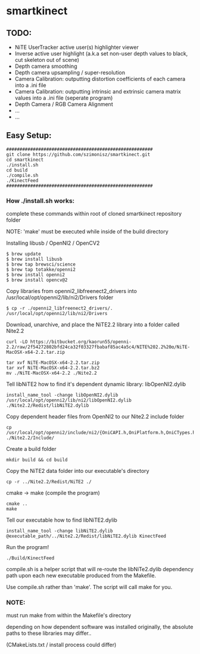 # smartkinect

## TODO:

- NiTE UserTracker active user(s) highlighter viewer
- Inverse active user highlight (a.k.a set non-user depth values to black, cut skeleton out of scene)
- Depth camera smoothing
- Depth camera upsampling / super-resolution
- Camera Calibration: outputting distortion coefficients of each camera into a .ini file
- Camera Calibration: outputting intrinsic and extrinsic camera matrix values into a .ini file (seperate program)
- Depth Camera / RGB Camera Alignment
- ...
- ...

## Easy Setup:
```
#######################################################
git clone https://github.com/szimonisz/smartkinect.git
cd smartkinect
./install.sh
cd build
./compile.sh
./KinectFeed
#######################################################
```

### How ./install.sh works:

complete these commands within root of cloned smartkinect repository folder

NOTE: 'make' must be executed while inside of the build directory

Installing libusb / OpenNI2 / OpenCV2
```
$ brew update
$ brew install libusb
$ brew tap brewsci/science
$ brew tap totakke/openni2
$ brew install openni2
$ brew install opencv@2
```

Copy libraries from openni2_libfreenect2_drivers into /usr/local/opt/openni2/lib/ni2/Drivers folder
```
$ cp -r ./openni2_libfreenect2_drivers/. /usr/local/opt/openni2/lib/ni2/Drivers
```

Download, unarchive, and place the NiTE2.2 library into a folder called Nite2.2
```
curl -LO https://bitbucket.org/kaorun55/openni-2.2/raw/2f54272802bfd24ca32f03327fbabaf85ac4a5c4/NITE%202.2%20α/NiTE-MacOSX-x64-2.2.tar.zip

tar xvf NiTE-MacOSX-x64-2.2.tar.zip
tar xvf NiTE-MacOSX-x64-2.2.tar.bz2
mv ./NiTE-MacOSX-x64-2.2 ./Nite2.2
```
Tell libNiTE2 how to find it's dependent dynamic library: libOpenNI2.dylib
```
install_name_tool -change libOpenNI2.dylib /usr/local/opt/openni2/lib/ni2/libOpenNI2.dylib ./Nite2.2/Redist/libNiTE2.dylib
```
Copy dependent header files from OpenNI2 to our Nite2.2 include folder
```
cp /usr/local/opt/openni2/include/ni2/{OniCAPI.h,OniPlatform.h,OniCTypes.h,OpenNI.h} ./Nite2.2/Include/
```
Create a build folder
```
mkdir build && cd build
```
Copy the NiTE2 data folder into our executable's directory
```
cp -r ../Nite2.2/Redist/NiTE2 ./
```
cmake -> make (compile the program)
```
cmake ..
make
```
Tell our executable how to find libNiTE2.dylib
```
install_name_tool -change libNiTE2.dylib @executable_path/../Nite2.2/Redist/libNiTE2.dylib KinectFeed
```
Run the program!
```
./Build/KinectFeed 
```

compile.sh is a helper script that will re-route the libNiTe2.dylib dependency path upon each new executable produced from the Makefile. 

Use compile.sh rather than 'make'. The script will call make for you.

### NOTE: 
must run make from within the Makefile's directory

depending on how dependent software was installed originally, the absolute paths to these libraries may differ..

(CMakeLists.txt / install process could differ)
